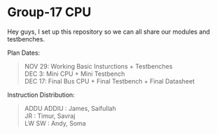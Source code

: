 # Group-17 CPU

Hey guys, I set up this repository so we can all share our modules and testbenches.  

Plan Dates:

>NOV 29: Working Basic Insturctions + Testbenches  
>DEC 3:  Mini CPU + Mini Testbench  
>DEC 17: Final Bus CPU + Final Testbench + Final Datasheet  

Instruction Distribution:

>ADDU ADDIU : James, Saifullah  
>JR         : Timur, Savraj  
>LW SW      : Andy, Soma
